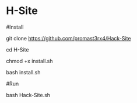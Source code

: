 # H-Site

#Install


git clone https://github.com/promast3rx4/Hack-Site

cd H-Site

chmod +x install.sh

bash install.sh


#Run

bash Hack-Site.sh

